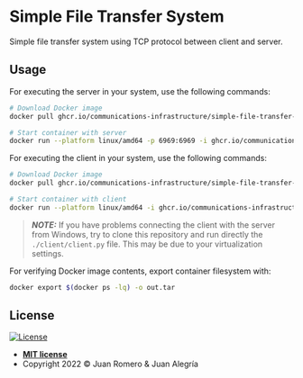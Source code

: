 # Simple File Transfer System

Simple file transfer system using TCP protocol between client and server.

## Usage

For executing the server in your system, use the following commands:

```sh
# Download Docker image
docker pull ghcr.io/communications-infrastructure/simple-file-transfer-system-server@sha256:44f3ef8b15a4709d767ca0112e4406b64160d4a22ac3faf573b89d7b2657ddb6

# Start container with server
docker run --platform linux/amd64 -p 6969:6969 -i ghcr.io/communications-infrastructure/simple-file-transfer-system-server@sha256:44f3ef8b15a4709d767ca0112e4406b64160d4a22ac3faf573b89d7b2657ddb6
```

For executing the client in your system, use the following commands:

```sh
# Download Docker image
docker pull ghcr.io/communications-infrastructure/simple-file-transfer-system-client:main

# Start container with client
docker run --platform linux/amd64 -i ghcr.io/communications-infrastructure/simple-file-transfer-system-client:main
```

> **_NOTE:_** If you have problems connecting the client with the server from Windows, try to clone this repository and run directly the `./client/client.py` file. This may be due to your virtualization settings.

For verifying Docker image contents, export container filesystem with:

```sh
docker export $(docker ps -lq) -o out.tar
```

## License

[![License](http://img.shields.io/:license-mit-blue.svg?style=flat-square)](http://badges.mit-license.org)

- **[MIT license](LICENSE)**
- Copyright 2022 © Juan Romero & Juan Alegría
